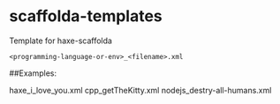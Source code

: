 # scaffolda-templates
Template for haxe-scaffolda

  	<programming-language-or-env>_<filename>.xml
	
##Examples:

haxe_i_love_you.xml
cpp_getTheKitty.xml
nodejs_destry-all-humans.xml


